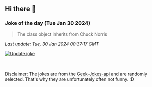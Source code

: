 ## Hi there 👋

### Joke of the day (Tue Jan 30 2024)
<!-- joke -->
>The class object inherits from Chuck Norris
<!-- /joke -->

*Last update: Tue, 30 Jan 2024 00:37:17 GMT*

[![Update joke](https://github.com/nclskfm/nclskfm/actions/workflows/joke.yml/badge.svg)](https://github.com/nclskfm/nclskfm/actions/workflows/joke.yml)

<br><br>
Disclaimer: The jokes are from the [Geek-Jokes-api](https://github.com/sameerkumar18/geek-joke-api) and are randomly selected. That's why they are unfortunately often not funny. :D
